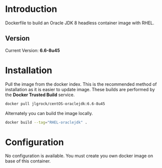 # Introduction

Dockerfile to build an Oracle JDK 8 headless container image with RHEL.

## Version

Current Version: **6.6-8u45**

# Installation

Pull the image from the docker index. This is the recommended method of installation as it is easier to update image. These builds are performed by the **Docker Trusted Build** service.

```bash
docker pull jlgrock/centOS-oraclejdk:6.6-8u45
```

Alternately you can build the image locally.

```bash
docker build --tag="RHEL-oraclejdk" .
```

# Configuration

No configuration is available. You must create you own docker image on base of this container.


